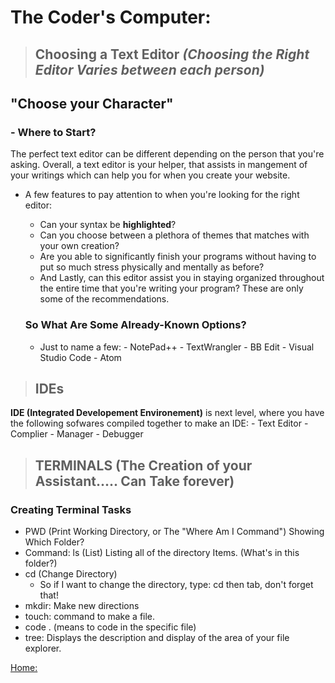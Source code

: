# The Coder's Computer:
>## Choosing a Text Editor ***(Choosing the Right Editor Varies between each person)***
## "Choose your Character"
### - Where to Start?
The perfect text editor can be different depending on the person that you're asking. Overall, a text editor is your helper, that assists in mangement of your writings which can help you for when you create your website. 
- A few features to pay attention to when you're looking for the right editor:
  	- Can your syntax be **highlighted**?
  	- Can you choose between a plethora of themes that matches with your own creation? 
  	- Are you able to significantly finish your programs without having to put so much stress physically and mentally as before?
  	- And Lastly, can this editor assist you in staying organized throughout the entire time that you're writing your program?
  These are only some of the recommendations. 
  
  ### So What Are Some Already-Known Options?
  - Just to name a few:
          - NotePad++
          - TextWrangler 
          - BB Edit
          - Visual Studio Code
          - Atom
          
	  
>## IDEs 
**IDE (Integrated Developement Environement)** is next level, where you have the following sofwares compiled together to make an IDE:
           - Text Editor 
           - Complier
           - Manager 
           - Debugger 

>## TERMINALS (The Creation of your Assistant..... Can Take forever)
### Creating Terminal Tasks

- PWD (Print Working Directory, or The "Where Am I Command") Showing Which Folder?
- Command: ls (List) Listing all of the directory Items. (What's in this folder?)
- cd (Change Directory) 
   - So if I want to change the directory, type: cd then tab, don't forget that!
- mkdir: Make new directions 
- touch: command to make a file.
- code . (means to code in the specific file)
- tree: Displays the description and display of the area of your file explorer.

[Home:](https://keelen-fisher.github.io/reading-notes/)

	 
	   
	   
